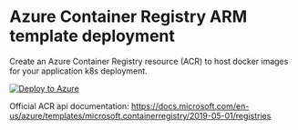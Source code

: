 # Azure Container Registry ARM template deployment #

Create an Azure Container Registry resource (ACR) to host docker images for your application k8s deployment.

[![Deploy to Azure](https://azurecomcdn.azureedge.net/mediahandler/acomblog/media/Default/blog/deploybutton.png)](https://azuredeploy.net/)


Official ACR api documentation: https://docs.microsoft.com/en-us/azure/templates/microsoft.containerregistry/2019-05-01/registries